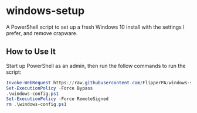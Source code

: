 # windows-setup
A PowerShell script to set up a fresh Windows 10 install with the settings I prefer, and remove crapware.

## How to Use It

Start up PowerShell as an admin, then run the follow commands to run the script:

```powershell
Invoke-WebRequest https://raw.githubusercontent.com/FlipperPA/windows-setup/master/windows-config.ps1 -OutFile windows-config.ps1
Set-ExecutionPolicy -Force Bypass
.\windows-config.ps1
Set-ExecutionPolicy -Force RemoteSigned
rm .\windows-config.ps1
```
